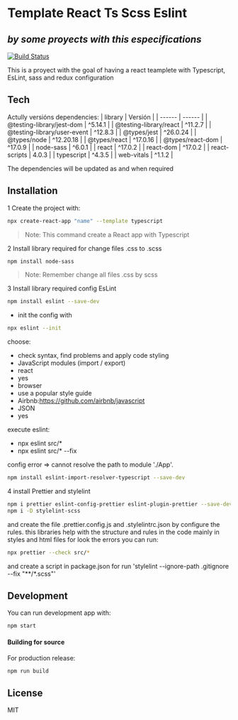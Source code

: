 # Template React Ts Scss Eslint
## _by some proyects with this especifications_

[![Build Status](https://travis-ci.org/joemccann/dillinger.svg?branch=master)](https://travis-ci.org/joemccann/dillinger)

This is a proyect with the goal of having a react teamplete with Typescript, EsLint, sass and redux configuration

## Tech

Actully versións dependencies:
| library | Versión |
| ------ | ------ |
| @testing-library/jest-dom | ^5.14.1 |
| @testing-library/react | ^11.2.7 |
| @testing-library/user-event | ^12.8.3 |
| @types/jest | ^26.0.24 |
| @types/node | ^12.20.18 |
| @types/react | ^17.0.16 |
| @types/react-dom | ^17.0.9 |
| node-sass | ^6.0.1 |
| react | ^17.0.2 |
| react-dom | ^17.0.2 |
| react-scripts | 4.0.3 |
| typescript | ^4.3.5 |
| web-vitals | ^1.1.2 |

The dependencies will be updated as and when required

## Installation


1 Create the project with:
```sh
npx create-react-app "name" --template typescript
```
> Note: This command create a React app with Typescript


2 Install library required for change files .css to .scss
```sh
npm install node-sass
```
> Note: Remember change all files .css by scss


3 Install library required config EsLint
```sh
npm install eslint --save-dev
```
- init the config with
```sh
npx eslint --init
```
choose:
- check syntax, find problems and apply code styling
- JavaScript modules (import / export)
- react
- yes
- browser
- use a popular style guide
- Airbnb:https://github.com/airbnb/javascript
- JSON
- yes

execute eslint:
- npx eslint src/*
- npx eslint src/* --fix

config error => cannot resolve the path to module './App'.
```sh
npm install eslint-import-resolver-typescript --save-dev
```


4 install  Prettier and stylelint
```sh
npm i prettier eslint-config-prettier eslint-plugin-prettier --save-dev
npm i -D stylelint-scss
```
and create the file .prettier.config.js and .stylelintrc.json by configure the rules.
this libraries help with the structure and rules in the code mainly in styles and html files
for look the errors you can run:
```sh
npx prettier --check src/*
```
and create a script in package.json for run 'stylelint --ignore-path .gitignore --fix \"**/*.scss\"' 


## Development
You can run development app with:
```sh
npm start
```


#### Building for source

For production release:

```sh
npm run build
```

## License

MIT
